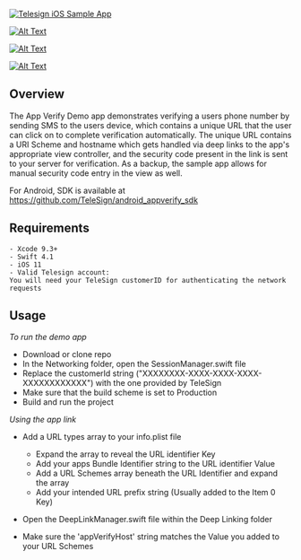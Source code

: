 [![Telesign iOS Sample App](https://github.com/TeleSign/ios_app_verify/blob/master/banner.jpg])](https://standard.telesign.com)

[![Alt Text](https://img.shields.io/travis/TeleSign/ios_app_verify.svg)](https://travis-ci.org/TeleSign/ios_app_verify)

[![Alt Text](https://img.shields.io/codecov/c/github/TeleSign/ios_app_verify.svg)](https://codecov.io/gh/TeleSign/ios_app_verify)

[![Alt Text](https://img.shields.io/github/license/TeleSign/ios_app_verify.svg)](https://github.com/TeleSign/ios_app_verify/blob/master/LICENSE)

## Overview
The App Verify Demo app demonstrates verifying a users phone number by sending SMS to the users device, which contains a unique URL that the user can click on to complete verification automatically. The unique URL contains a URI Scheme and hostname which gets handled via deep links to the app's appropriate view controller, and the security code present in the link is sent to your server for verification. As a backup, the sample app allows for manual security code entry in the view as well.

For Android, SDK is available at https://github.com/TeleSign/android_appverify_sdk

## Requirements
	- Xcode 9.3+
	- Swift 4.1
	- iOS 11
	- Valid Telesign account:
	You will need your TeleSign customerID for authenticating the network requests

## Usage
*To run the demo app*

- Download or clone repo
- In the Networking folder, open the SessionManager.swift file
- Replace the customerId string ("XXXXXXXX-XXXX-XXXX-XXXX-XXXXXXXXXXXX") with the one provided by TeleSign
- Make sure that the build scheme is set to Production
- Build and run the project

*Using the app link*
  - Add a URL types array to your info.plist file
	- Expand the array to reveal the URL identifier Key
	- Add your apps Bundle Identifier string to the URL identifier Value
	- Add a URL Schemes array beneath the URL Identifier and expand the array
	- Add your intended URL prefix string (Usually added to the Item 0 Key)

  - Open the DeepLinkManager.swift file within the Deep Linking folder
  - Make sure the 'appVerifyHost' string matches the Value you added to your URL Schemes
